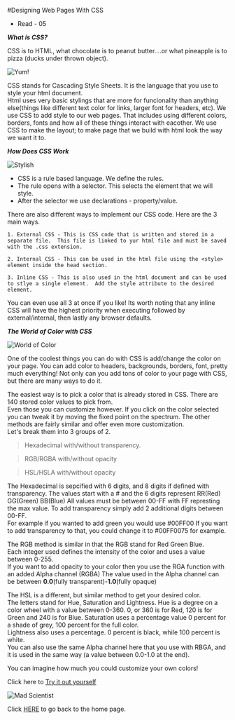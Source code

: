 #Designing Web Pages With CSS

- Read - 05

*__What is CSS?__*

CSS is to HTML, what chocolate is to peanut butter....or what pineapple is to pizza (ducks under thrown object).

![Yum!](https://img.buzzfeed.com/buzzfeed-static/static/2016-12/14/13/asset/buzzfeed-prod-fastlane01/sub-buzz-24232-1481739559-7.jpg)

CSS stands for Cascading Style Sheets.  It is the language that you use to style your html document.  
Html uses very basic stylings that are more for funcionality than anything else(things like different text color for links, larger font for headers, etc).
We use CSS to add style to our web pages.  That includes using different colors, borders, fonts and how all of these things interact with eacother.  We use CSS to make the layout; to make page that we build with html look the way we want it to.  

*__How Does CSS Work__*

![Stylish](https://userstyles.org/ui/images/stylish-logo-2-copy-2.svg)

- CSS is a rule based language.  We define the rules. 
- The rule opens with a selector. This selects the element that we will style.
- After the selector we use declarations - property/value.

There are also different ways to implement our CSS code.  Here are the 3 main ways.

    1. External CSS - This is CSS code that is written and stored in a separate file.  This file is linked to yur html file and must be saved with the .css extension. 

    2. Internal CSS - This can be used in the html file using the <style> element inside the head section.  

    3. Inline CSS - This is also used in the html document and can be used to stlye a single element.  Add the style attribute to the desired element.  

You can even use all 3 at once if you like! Its worth noting that any inline CSS will have the highest priority when executing followed by external/internal, then lastly any browser defaults.  

*__The World of Color with CSS__*

![World of Color](https://encrypted-tbn0.gstatic.com/images?q=tbn:ANd9GcSJcLNYO3DKcbxALyxQTnRgz9XaSli2l32ehw&usqp=CAU)

One of the coolest things you can do with CSS is add/change the color on your page.  You can add color to headers, backgrounds, borders, font, pretty much everything!  Not only can you add tons of color to your page with CSS, but there are many ways to do it.

The easiest way is to pick a color that is already stored in CSS.  There are 140 stored color values to pick from.  
Even those you can customize however.  If you click on the color selected you can tweak it by moving the fixed point on the spectrum.  The other methods are fairly similar and offer even more customization.  
Let's break them into 3 groups of 2. 

> Hexadecimal with/without transparency. 

> RGB/RGBA with/without opacity

> HSL/HSLA with/without opacity

The Hexadecimal is sepcified with 6 digits, and 8 digits if defined with transparency.  The values start with a # and the 6 digits represent RR(Red) GG(Green) BB(Blue)
All values must be between 00-FF with FF represting the max value.  To add transparency simply add 2 additional digits between 00-FF.  
For example if you wanted to add green you would use #00FF00
If you want to add transparency to that, you could change it to #00FF0075 for example.  

The RGB method is similar in that the RGB stand for Red Green Blue.  
Each integer used defines the intensity of the color and uses a value between 0-255.  
If you want to add opacity to your color then you use the RGA function with an added Alpha channel (RGBA)
The value used in the Alpha channel can be between **0.0**(fully transparent)-**1.0**(fully opaque)


The HSL is a different, but similar method to get your desired color.  
The letters stand for Hue, Saturation and Lightness. 
Hue is a degree on a color wheel with a value between 0-360.  0, or 360 is for Red, 120 is for Green and 240 is for Blue. 
Saturation uses a percentage value 0 percent for a shade of grey, 100 percent for the full color.  
Lightness also uses a percentage.  0 percent is black, while 100 percent is white.  
You can also use the same Alpha channel here that you use with RBGA, and it is used in the same way (a value between 0.0-1.0 at the end).





You can imagine how much you could customize your own colors!  

Click here to [Try it out yourself](https://www.w3schools.com/cssref/css_colors_legal.asp)

![Mad Scientist](https://upload.wikimedia.org/wikipedia/commons/thumb/9/9b/Mad_scientist_transparent_background.svg/1200px-Mad_scientist_transparent_background.svg.png)

Click [HERE](README.md) to go back to the home page.





